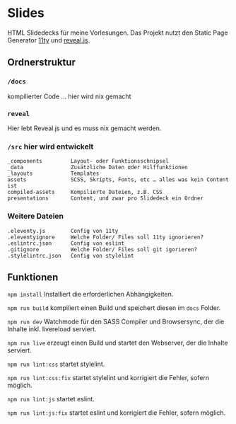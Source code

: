 # Slides

HTML Slidedecks für meine Vorlesungen. Das Projekt nutzt den Static Page Generator [11ty](https://www.11ty.dev/docs/) und [reveal.js](https://revealjs.com/).

## Ordnerstruktur

### `/docs`
kompilierter Code … hier wird nix gemacht

### `reveal`
Hier lebt Reveal.js und es muss nix gemacht werden.

### `/src` hier wird entwickelt

```
_components         Layout- oder Funktionsschnipsel
_data               Zusätzliche Daten oder Hilffunktionen
_layouts            Templates
assets              SCSS, Skripts, Fonts, etc … alles was kein Content ist
compiled-assets     Kompilierte Dateien, z.B. CSS
presentations       Content, und zwar pro Slidedeck ein Ordner
```

### Weitere Dateien
```
.eleventy.js        Config von 11ty
.eleventyignore     Welche Folder/ Files soll 11ty ignorieren?
.eslintrc.json      Config von eslint
.gitignore          Welche Folder/ Files soll git igorieren?
.stylelintrc.json   Config von stylelint
```

## Funktionen

`npm install`
Installiert die erforderlichen Abhängigkeiten.

`npm run build` 
kompiliert einen Build und speichert diesen im `docs` Folder.

`npm run dev` 
Watchmode für den SASS Compiler und Browsersync, der die Inhalte inkl. livereload serviert.

`npm run live` erzeugt einen Build und startet den Webserver, der die Inhalte serviert.

`npm run lint:css` startet stylelint.

`npm run lint:css:fix` startet stylelint und korrigiert die Fehler, sofern möglich.

`npm run lint:js` startet eslint.

`npm run lint:js:fix` startet eslint und korrigiert die Fehler, sofern möglich.